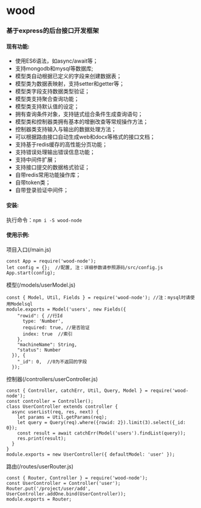 # wood
### 基于express的后台接口开发框架

#### 现有功能:

- 使用ES6语法，如async/await等；
- 支持mongodb和mysql等数据库;
- 模型类自动根据已定义的字段来创建数据表；
- 模型类为数据表映射，支持setter和getter等；
- 模型类字段支持数据类型验证；
- 模型类支持聚合查询功能；
- 模型类支持默认值的设定；
- 拥有查询条件对象，支持链式组合条件生成查询语句；
- 模型类和控制器类拥有基本的增删改查等常规操作方法；
- 控制器类支持输入与输出的数据处理方法；
- 可以根据路由接口自动生成web和docx等格式的接口文档；
- 支持基于redis缓存的高性能分页功能；
- 支持错误处理输出错误信息功能；
- 支持中间件扩展；
- 支持接口提交的数据格式验证；
- 自带redis常用功能操作库；
- 自带token类；
- 自带登录验证中间件；

#### 安装:
执行命令：`npm i -S wood-node`

#### 使用示例:
项目入口(/main.js)

    const App = require('wood-node');
    let config = {};  //配置, 注：详细参数请参照源码/src/config.js
    App.start(config);
    
模型(/models/userModel.js)

    const { Model, Util, Fields } = require('wood-node'); //注：mysql时请使用Modelsql
    module.exports = Model('users', new Fields({
        "rowid": { //行Id
          type: 'Number',
          required: true, //是否验证
          index: true  //索引
        },
        "machineName": String,
        "status": Number
      }), {
        "_id": 0,  //0为不返回的字段
      });
    
控制器(/controllers/userController.js)

    const { Controller, catchErr, Util, Query, Model } = require('wood-node');
    const controller = Controller();
    class UserController extends controller {
      async userList(req, res, next) {
        let params = Util.getParams(req);
        let query = Query(req).where({rowid: 2}).limit(3).select({_id: 0});
        const result = await catchErr(Model('users').findList(query));
        res.print(result);
      }
    }
    module.exports = new UserController({ defaultModel: 'user' });
    
路由(/routes/userRouter.js)

    const { Router, Controller } = require('wood-node');
    const UserController = Controller('user');
    Router.put('/project/user/add', UserController.addOne.bind(UserController));
    module.exports = Router;

